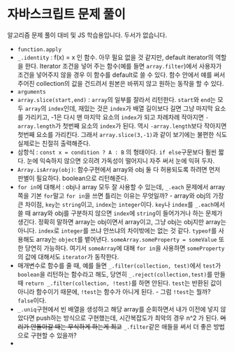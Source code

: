 # 자바스크립트 문제 풀이

알고리즘 문제 풀이 대비 및 JS 학습용입니다. 두서가 없습니다.

- `function.apply`
- `_.identity` : f(x) = x 인 함수. 아무 필요 없을 것 같지만, default iterator의 역할을 한다. Iterator 조건을 넣어 주는 함수(예를 들면 `array.filter`)에서 사용자가 조건을 넣어주지 않을 경우 이 함수를 default로 쓸 수 있다. 함수 안에서 얘를 써서 주어진 collection의 값을 건드려서 원본은 바뀌지 않고 원하는 동작을 할 수 있다.
- `arguments`
- `array.slice(start,end)` : `array`의 일부를 잘라서 리턴한다. `start`와 `end`는 모두 `array`의 `index`인데, 재밌는 것은 `index`가 배열 길이보다 길면 그냥 마지막 요소를 가리키고, -1은 다시 맨 마지막 요소의 `index`가 되고 차례차례 작아지면 `-array.length`가 첫번째 요소의 `index`가 된다. 역시 `-array.length`보다 작아지면 첫번째 요소를 가리킨다. 그래서 `array.slice(3,-1)`과 같이 보기에는 불편한 식도 실제로는 친절히 출력해준다.
- 삼항식 : `const x = condition ? A : B` 의 형태이다. `if else`구문보다 훨씬 짧다. 눈에 익숙하지 않으면 오히려 가독성이 떨어지니 자주 써서 눈에 익혀 두자.
- `Array.isArray(obj)`: 함수구현에서 array와 obj 둘 다 허용되도록 하려면 먼저 판별이 필요하다. boolean으로 리턴해준다.
- `for in`에 대해서 : obj나 array 모두 잘 사용할 수 있는데, `_.each` 문제에서 array쪽을 기본 `for`말고 `for in`을 쓰면 틀리는 이유는 무엇일까? - array와 obj의 가장 큰 차이점, `key`는 `string`이고, `index`는 `integer`이다. `key`나 `index`를 `_.each`에서 쓸 때 array와 obj를 구분하지 않으면 `index`에 `string`이 들어가거나 하는 문제가 생긴다. 정확히 말하면 array는 obj이면서 array이고, 그냥 obj는 obj지만 array는 아니다. `index`로 `integer`를 쓰냐 안쓰냐의 차이밖에는 없는 것 같다. `typeof`를 사용해도 array는 `object`를 뱉어낸다. `someArray.someProperty = someValue` 또한 당연히 가능하다. 여기서 `someArray`에 대해 `for in`을 사용하면 `someProperty`의 값에 대해서도 `iterator`가 동작한다.
- 매개변수로 함수를 줄 때, 예를 들면 `_.filter(collection, test)`에서 `test`가 `boolean`을 리턴하는 함수라고 해도, 당연히 `_.reject(collection,test)`를 만들때 `return _.filter(collection, !test)`를 하면 안된다. `test`는 반환된 값이 아니라 함수이기 때문에, `!test`는 함수가 아니게 된다. - 그럼 `!test`는 뭘까? `false`이다.
- `_.uniq`구현에서 빈 배열을 생성하고 해당 array를 순회하면서 내가 이전에 넣지 않았다면 push하는 방식으로 구현했는데, 시간복잡도가 최악의 경우 n^2 가 된다. ~~머리가 안돌아갈 때는 무식하게 하는게 최고~~ `_.filter`같은 애들을 써서 더 좋은 방법으로 구현할 수 있을까?
-  
